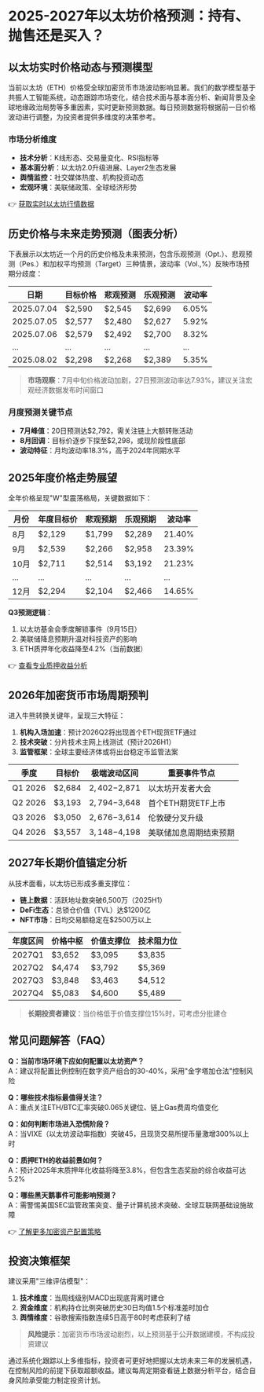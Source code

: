 # 2025-2027年以太坊价格预测：持有、抛售还是买入？

## 以太坊实时价格动态与预测模型
当前以太坊（ETH）价格受全球加密货币市场波动影响显著。我们的数学模型基于共振人工智能系统，动态跟踪市场变化，结合技术面与基本面分析、新闻背景及全球地缘政治局势等多重因素，实时更新预测数据。每日预测数据将根据前一日价格波动进行调整，为投资者提供多维度的决策参考。

### 市场分析维度
- **技术分析**：K线形态、交易量变化、RSI指标等
- **基本面分析**：以太坊2.0升级进展、Layer2生态发展
- **舆情监控**：社交媒体热度、机构投资动态
- **宏观环境**：美联储政策、全球经济形势

👉 [获取实时以太坊行情数据](https://bit.ly/okx_welcome)

## 历史价格与未来走势预测（图表分析）
下表展示以太坊近一个月的历史价格及未来预测，包含乐观预测（Opt.）、悲观预测（Pes.）和加权平均预测（Target）三种情景，波动率（Vol.,%）反映市场预期分歧度：

| 日期       | 目标价格 | 悲观预测 | 乐观预测 | 波动率  |
|------------|----------|----------|----------|---------|
| 2025.07.04 | $2,590   | $2,545   | $2,699   | 6.05%   |
| 2025.07.05 | $2,577   | $2,480   | $2,627   | 5.92%   |
| 2025.07.06 | $2,579   | $2,492   | $2,700   | 8.32%   |
| ...        | ...      | ...      | ...      | ...     |
| 2025.08.02 | $2,298   | $2,268   | $2,389   | 5.35%   |

> **市场观察**：7月中旬价格波动加剧，27日预测波动率达7.93%，建议关注宏观经济数据发布时间窗口

### 月度预测关键节点
- **7月峰值**：20日预测达$2,792，需关注链上大额转账活动
- **8月回调**：目标价逐步下探至$2,298，或现阶段性底部
- **波动特征**：月均波动率18.3%，高于2024年同期水平

## 2025年度价格走势展望
全年价格呈现"W"型震荡格局，关键数据如下：

| 月份 | 年度目标价 | 悲观预期 | 乐观预期 | 波动率  |
|------|------------|----------|----------|---------|
| 8月  | $2,129     | $1,799   | $2,289   | 21.40%  |
| 9月  | $2,539     | $2,266   | $2,958   | 23.39%  |
| 10月 | $2,711     | $2,514   | $3,192   | 21.23%  |
| ...  | ...        | ...      | ...      | ...     |
| 12月 | $2,294     | $2,104   | $2,466   | 14.65%  |

**Q3预测逻辑**：
1. 以太坊基金会季度解锁事件（9月15日）
2. 美联储降息预期升温对科技资产的影响
3. ETH质押年化收益降至4.2%（当前数据）

👉 [查看专业质押收益分析](https://bit.ly/okx_welcome)

## 2026年加密货币市场周期预判
进入牛熊转换关键年，呈现三大特征：
1. **机构入场加速**：预计2026Q2将出现首个ETH现货ETF通过
2. **技术突破**：分片技术主网上线测试（预计2026H1）
3. **监管框架**：全球主要经济体或将出台稳定币监管法案

| 季度       | 目标价 | 极端波动区间 | 重要事件节点          |
|------------|--------|--------------|-----------------------|
| Q1 2026    | $2,684 | $2,402-$2,871| 以太坊开发者大会      |
| Q2 2026    | $3,193 | $2,794-$3,648| 首个ETH期货ETF上市    |
| Q3 2026    | $3,050 | $2,676-$3,614| 伦敦硬分叉升级        |
| Q4 2026    | $3,557 | $3,148-$4,198| 美联储加息周期结束预期|

## 2027年长期价值锚定分析
从技术面看，以太坊已形成多重支撑位：
- **链上数据**：活跃地址数突破6,500万（2025H1）
- **DeFi生态**：总锁仓价值（TVL）达$1200亿
- **NFT市场**：日均交易额稳定在$2500万以上

| 年度区间   | 价格中枢 | 价值支撑位 | 技术阻力位 |
|------------|----------|------------|------------|
| 2027Q1     | $3,652   | $3,095     | $3,835     |
| 2027Q2     | $4,474   | $3,792     | $5,369     |
| 2027Q3     | $3,848   | $3,463     | $4,512     |
| 2027Q4     | $5,083   | $4,600     | $5,489     |

> **长期投资者建议**：当价格低于价值支撑位15%时，可考虑分批建仓

## 常见问题解答（FAQ）
**Q：当前市场环境下应如何配置以太坊资产？**  
A：建议将配置比例控制在数字资产组合的30-40%，采用"金字塔加仓法"控制风险

**Q：哪些技术指标最值得关注？**  
A：重点关注ETH/BTC汇率突破0.065关键位、链上Gas费周均值变化

**Q：如何判断市场进入恐慌阶段？**  
A：当VIXE（以太坊波动率指数）突破45，且现货交易所提币量激增300%以上时

**Q：质押ETH的收益前景如何？**  
A：预计2025年末质押年化收益将降至3.8%，但包含生态奖励的综合收益可达5.2%

**Q：哪些黑天鹅事件可能影响预测？**  
A：需警惕美国SEC监管政策突变、量子计算机技术突破、全球互联网基础设施故障

👉 [了解更多加密资产配置策略](https://bit.ly/okx_welcome)

## 投资决策框架
建议采用"三维评估模型"：
1. **技术维度**：当周线级别MACD出现底背离时建仓
2. **资金维度**：机构持仓比例突破历史30日均值1.5个标准差时加仓
3. **舆情维度**：谷歌搜索指数连续5日高于80时考虑获利了结

> **风险提示**：加密货币市场波动剧烈，以上预测基于公开数据建模，不构成投资建议

通过系统化跟踪以上多维指标，投资者可更好地把握以太坊未来三年的发展机遇，在控制风险的前提下获取超额收益。建议每周定期查看链上数据分析平台，结合自身风险承受能力制定投资计划。